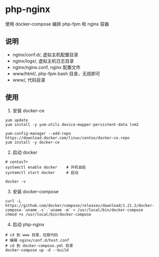# php-nginx
使用 docker-compose 编排 php-fpm 和 nginx 容器

## 说明
- nginx/conf.d/, 虚拟主机配置目录
- nginx/logs/, 虚拟主机日志目录
- nginx/nginx.conf, nginx 配置文件
- www/html/, php-fpm bash 目录，无视即可
- www/, 代码目录

## 使用
1. 安装 docker-ce
```shell
yum update
yum install -y yum-utils device-mapper-persistent-data lvm2

yum-config-manager --add-repo https://download.docker.com/linux/centos/docker-ce.repo
yum install -y docker-ce
```

2. 启动 docker
```shell
# centos7+
systemctl enable docker    # 开机自启
systemctl start docker     # 启动

docker -v
```

3. 安装 docker-compose
```shell
curl -L https://github.com/docker/compose/releases/download/1.21.2/docker-compose-`uname -s`-`uname -m` > /usr/local/bin/docker-compose
chmod +x /usr/local/bin/docker-compose
```

4. 启动 php-nginx
```shell
# cd 到 www 目录，拉取代码
# 编辑 nginx/conf.d/host.conf
# cd 到 docker-compose.yml 目录
docker-compose up -d --build
```